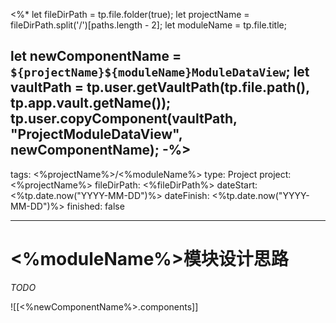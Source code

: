 <%*
let fileDirPath = tp.file.folder(true);
let projectName = fileDirPath.split('/')[paths.length - 2];
let moduleName = tp.file.title;

let newComponentName = `${projectName}${moduleName}ModuleDataView`;
let vaultPath = tp.user.getVaultPath(tp.file.path(), tp.app.vault.getName());
tp.user.copyComponent(vaultPath, "ProjectModuleDataView", newComponentName);
-%>
---
tags: <%projectName%>/<%moduleName%>
type: Project
project: <%projectName%>
fileDirPath: <%fileDirPath%>
dateStart: <%tp.date.now("YYYY-MM-DD")%>
dateFinish: <%tp.date.now("YYYY-MM-DD")%>
finished: false

---

# <%moduleName%>模块设计思路
 *TODO*
 
![[<%newComponentName%>.components]]


